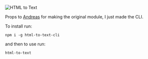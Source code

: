 ![HTML to Text](https://file-bjfixsgtce.now.sh/)

Props to [Andreas](https://github.com/NaNdreas) for making the original module, I just made the CLI.

To install run:
```
npm i -g html-to-text-cli
```

and then to use run:
```
html-to-text
```